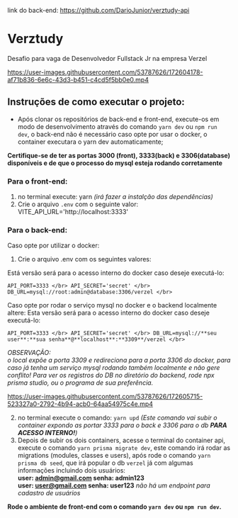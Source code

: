 link do back-end: https://github.com/DarioJunior/verztudy-api
# Verztudy
 Desafio para vaga de Desenvolvedor Fullstack Jr na empresa Verzel


https://user-images.githubusercontent.com/53787626/172604178-af71b836-6e6c-43d3-b451-c4cd5f5bb0e0.mp4


## Instruções de como executar o projeto:

* Após clonar os repositórios de back-end e front-end, execute-os em modo de desenvolvimento através do comando `yarn dev` ou `npm run dev`, o back-end não é necessário caso opte por usar o docker, o container executara o yarn dev automaticamente;

**Certifique-se de ter as portas 3000 (front), 3333(back) e 3306(database) disponíveis e de que o processo do mysql esteja rodando corretamente**

### Para o front-end:
1) no terminal execute: yarn _(irá fazer a instalção das dependências)_
2) Crie o arquivo `.env` com o seguinte valor: VITE_API_URL='http://localhost:3333'

### Para o back-end:

Caso opte por utilizar o docker:
1) Crie o arquivo .env com os seguintes valores: 

Está versão será para o acesso interno do docker caso deseje executá-lo: </br>

`API_PORT=3333 </br>
API_SECRET='secret' </br>
DB_URL=mysql://root:admin@database:3306/verzel </br>`

Caso opte por rodar o serviço mysql no docker e o backend localmente altere:
Esta versão será para o acesso interno do docker caso deseje executá-lo: </br>

`API_PORT=3333 </br>
API_SECRET='secret' </br>
DB_URL=mysql://**seu user**:**sua senha**@**localhost**:**3309**/verzel </br>`

_OBSERVAÇÃO: </br>
o local expõe a porta 3309 e redireciona para a porta 3306 do docker, para caso já tenha um serviço mysql rodando também localmente e não gere conflito!
Para ver os registros do DB no diretório do backend, rode npx prisma studio, ou o programa de sua preferência._


https://user-images.githubusercontent.com/53787626/172605715-523327a0-2792-4b94-acb0-64aa54975c4e.mp4


2) no terminal execute o comando: `yarn upd` _(Este comando vai subir o container expondo as portar 3333 para o back e 3306 para o db **PARA ACESSO INTERNO!**)_
3) Depois de subir os dois containers, acesse o terminal do container api, execute o comando `yarn prisma migrate dev`, este comando irá rodar as migrations (modules, classes e users), após rode o comando `yarn prisma db seed`, que irá popular o db `verzel` já com algumas informações incluindo dois usuários: </br>
**user: admin@gmail.com senha: admin123**</br>
**user: user@gmail.com senha: user123** _não há um endpoint para cadastro de usuários_

**Rode o ambiente de front-end com o comando `yarn dev` ou `npm run dev`.** 




